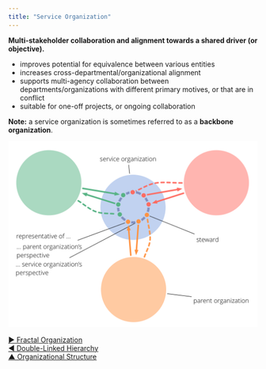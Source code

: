 ```yaml
---
title: "Service Organization"
---
```



**Multi-stakeholder collaboration and alignment towards a shared driver (or objective).** 

-   improves potential for equivalence between various entities
-   increases cross-departmental/organizational alignment
-   supports multi-agency collaboration between departments/organizations with different primary motives, or that are in conflict
-   suitable for one-off projects, or ongoing collaboration

**Note:** a service organization is sometimes referred to as a **backbone organization**.

![Service Organization](img/structural-patterns/service-organization-text.png)

[&#9654; Fractal Organization](fractal-organization.html)<br/>[&#9664; Double-Linked Hierarchy](double-linked-hierarchy.html)<br/>[&#9650; Organizational Structure](organizational-structure.html)

